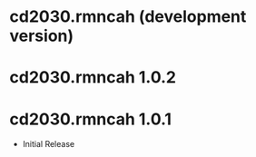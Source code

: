 # cd2030.rmncah (development version)

# cd2030.rmncah 1.0.2

# cd2030.rmncah 1.0.1

* Initial Release

